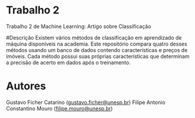 # Trabalho 2
Trabalho 2 de Machine Learning: Artigo sobre Classificação

#Descrição
Existem vários métodos de classificação em aprendizado de máquina disponíveis na academia. Este repositório compara quatro desses métodos usando um banco de dados contendo características e preços de imóveis. Cada método possui suas próprias características que determinam a precisão de acerto em dados após o treinamento.


# Autores
Gustavo Ficher Catarino (gustavo.ficher@unesp.br)
Filipe Antonio Constantino Mouro (filipe.mouro@unesp.br)
